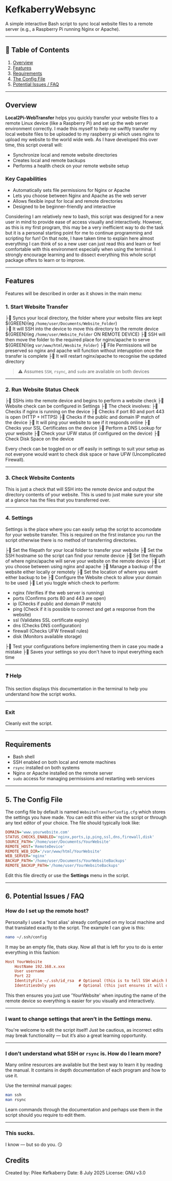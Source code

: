 # KefkaberryWebsync

A simple interactive Bash script to sync local website files to a remote server (e.g., a Raspberry Pi running Nginx or Apache).

---

## 📁 Table of Contents

1. [Overview](#overview)
2. [Features](#features)
3. [Requirements](#requirements)
4. [The Config File](#The-config-file)
5. [Potential Issues / FAQ](#potential-issues--faq)

---

##  Overview

**Local2Pi-WebTransfer** helps you quickly transfer your website files to a remote Linux device (like a Raspberry Pi) and set up the web server environment correctly.
I made this myself to help me swiftly transfer my local website files to be uploaded to my raspberry pi which uses nginx to upload my website to the world wide web.
As I have developed this over time, this script overall will:

- Synchronize local and remote website directories
- Creates local and remote backups
- Performs a health check on your remote website setup

### Key Capabilities

- Automatically sets file permissions for Nginx or Apache
- Lets you choose between Nginx and Apache as the web server
- Allows flexible input for local and remote directories
- Designed to be beginner-friendly and interactive

Considering I am relatively new to bash, this script was designed for a new user in mind to provide ease of access visually and interactively. 
However, as this is my first program, this may be a very inefficient way to do the task but it is a personal starting point for me to continue programming and scripting for fun!
On that note, I have taken time to explain here almost everything I can think of so a new user can just read this and learn or feel comfortable with this environment especially when using the terminal. 
I strongly encourage learning and to dissect everything this whole script package offers to learn or to improve. 

---

##  Features

Features will be described in order as it shows in the main menu:

### 1. Start Website Transfer

├ Syncs your local directory, the folder where your website files are kept ${GREEN}(eg `/home/user/Documents/Website_Folder`)  
├ It will SSH into the device to move this directory to the remote device ${GREEN}(eg `/home/user/Website_Folder` ON REMOTE DEVICE)
├ SSH will then move the folder to the required place for nginx/apache to serve ${GREEN}(eg `var/www/html/Wesbite_Folder`)
├ File Permissions will be preserved so nginx and apache will function without interupption once the transfer is complete
├ It will restart nginx/apache to recognise the updated directory

> ⚠️ Assumes `SSH`, `rsync`, and `sudo` are available on both devices

---

### 2. Run Website Status Check

├ SSHs into the remote device and begins to perform a website check
├ Website check can be configured in Settings
├ The check involves:
├ Checks if nginx is running on the device 
├ Checks if port 80 and port 443 is open (HTTP + HTTPS)
├ Checks if the public and domain IP match of the device
├ It will ping your website to see if it responds online
├ Checks your SSL Certificates on the device
├ Perform a DNS Lookup for your website
├ Check your UFW status (if configured on the device)
├ Check Disk Space on the device

Every check can be toggled on or off easily in settings to suit your setup as not everyone would want to check disk space or have UFW (Uncomplicated Firewall).

---

### 3. Check Website Contents

This is just a check that will SSH into the remote device and output the directory contents of your website. 
This is used to just make sure your site at a glance has the files that you transferred over.

---

### 4. Settings

Settings is the place where you can easily setup the script to accomodate for your website transfer. This is required on the first instance you run the script otherwise there is no method of transferring directories.

├ Set the filepath for your local folder to transfer your website
├ Set the SSH hostname so the script can find your remote device
├ Set the filepath of where nginx/apache will serve your website on the remote device
├ Let you choose between using nginx and apache
├ Manage a backup of the website either locally or remotely
├ Set the location of where you want either backup to be
├ Configure the Website check to allow your domain to be used
├ Let you toggle which check to perform:

- nginx (Verifies if the web server is running)
- ports (Confirms ports 80 and 443 are open)
- ip (Checks if public and domain IP match)
- ping (Check if it is possible to connect and get a response from the website)
- ssl (Validates SSL certificate expiry)
- dns (Checks DNS configuration)
- firewall (Checks UFW firewall rules)
- disk (Monitors available storage)

├ Test your configurations before implementing them in case you made a mistake
├ Saves your settings so you don't have to input everything each time

---

### ❓ Help

This section displays this documentation in the terminal to help you understand how the script works.

---

###  Exit

Cleanly exit the script.

---

##  Requirements

- Bash shell
- SSH enabled on both local and remote machines
- `rsync` installed on both systems
- Nginx or Apache installed on the remote server
- `sudo` access for managing permissions and restarting web services

---

## 5. The Config File

The config file by default is named `WebsiteTransferConfig.cfg` which stores the settings you have made. You can edit this either via the script or through any text editor of your choice. The file should typically look like:

```ini
DOMAIN='www.yourwebsite.com'
STATUS_CHECKS_ENABLED='nginx,ports,ip,ping,ssl,dns,firewall,disk'
SOURCE_PATH='/home/user/Documents/YourWebsite'
REMOTE_HOST='RemoteDevice'
REMOTE_WEB_DIR='/var/www/html/YourWebsite'
WEB_SERVER='nginx'
BACKUP_PATH='/home/user/Documents/YourWebsiteBackups'
REMOTE_BACKUP_PATH='/home/user/YourWebsiteBackups'
```

Edit this file directly or use the **Settings** menu in the script.

---

## 6. Potential Issues / FAQ

###  How do I set up the remote host?

Personally I used a 'host alias' already configured on my local machine and that translated exactly to the script. The example I can give is this:

```bash
nano ~/.ssh/config
```

It may be an empty file, thats okay. Now all that is left for you to do is enter everything in this fashion:

```ini
Host YourWebsite
    HostName 192.168.x.xxx
    User username
    Port 22
    IdentityFile ~/.ssh/id_rsa  # Optional (this is to tell SSH which key to use when logging in, this is more secure but do research on this first)
    IdentitiesOnly yes          # Optional (this just ensures it will only use the key you specified above to prevent errors and enhances security)
```

This then ensures you just use 'YourWebsite' when inputing the name of the remote device so everything is easier for you visually and interactively.

---

###  I want to change settings that aren’t in the Settings menu.

You're welcome to edit the script itself! Just be cautious, as incorrect edits may break functionality — but it’s also a great learning opportunity.

---

###  I don’t understand what SSH or `rsync` is. How do I learn more?
Many online resources are available but the best way to learn it by reading the manual. It contains in depth documentation of each program and how to use it. 

Use the terminal manual pages:

```bash
man ssh
man rsync
```

Learn commands through the documentation and perhaps use them in the script should you require to edit them.

---

###  This sucks.

I know — but so do you. 😏

## Credits

Created by: Pilee Kefkaberry
Date: 8 July 2025
License: GNU v3.0
